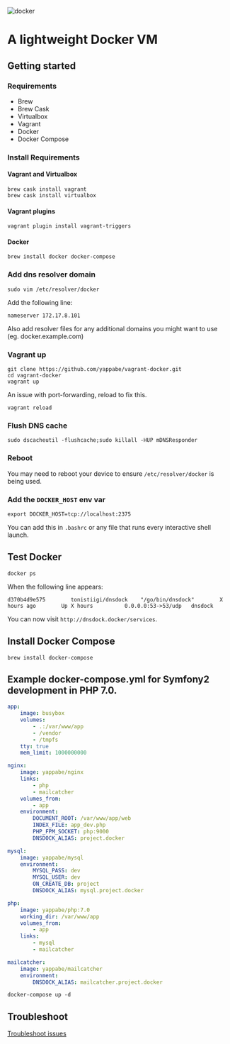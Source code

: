 ![docker](https://dab1nmslvvntp.cloudfront.net/wp-content/uploads/2015/04/1429543497dockerimg.png)

# A lightweight Docker VM

## Getting started

### Requirements

* Brew
* Brew Cask
* Virtualbox
* Vagrant
* Docker
* Docker Compose

### Install Requirements

#### Vagrant and Virtualbox

```
brew cask install vagrant
brew cask install virtualbox
```

#### Vagrant plugins

```
vagrant plugin install vagrant-triggers
```


#### Docker

```
brew install docker docker-compose
```


### Add dns resolver domain

```
sudo vim /etc/resolver/docker
```

Add the following line:

```
nameserver 172.17.8.101
```

Also add resolver files for any additional domains you might want to use (eg. docker.example.com)

### Vagrant up

```
git clone https://github.com/yappabe/vagrant-docker.git
cd vagrant-docker
vagrant up
```

An issue with port-forwarding, reload to fix this.

```
vagrant reload
```

### Flush DNS cache

```
sudo dscacheutil -flushcache;sudo killall -HUP mDNSResponder
```

### Reboot

You may need to reboot your device to ensure `/etc/resolver/docker` is being used.

### Add the `DOCKER_HOST` env var

```
export DOCKER_HOST=tcp://localhost:2375
```

You can add this in `.bashrc` or any file that runs every interactive shell launch.


## Test Docker

```
docker ps
```

When the following line appears:

```
d370b4d9e575        tonistiigi/dnsdock    "/go/bin/dnsdock"        X hours ago        Up X hours          0.0.0.0:53->53/udp   dnsdock
```

You can now visit `http://dnsdock.docker/services`.

## Install Docker Compose

```
brew install docker-compose
```


## Example docker-compose.yml for Symfony2 development in PHP 7.0.

```yml
app:
    image: busybox
    volumes:
        - .:/var/www/app
        - /vendor
        - /tmpfs
    tty: true
    mem_limit: 1000000000

nginx:
    image: yappabe/nginx
    links:
        - php
        - mailcatcher
    volumes_from:
        - app
    environment:
        DOCUMENT_ROOT: /var/www/app/web
        INDEX_FILE: app_dev.php
        PHP_FPM_SOCKET: php:9000
        DNSDOCK_ALIAS: project.docker

mysql:
    image: yappabe/mysql
    environment:
        MYSQL_PASS: dev
        MYSQL_USER: dev
        ON_CREATE_DB: project
        DNSDOCK_ALIAS: mysql.project.docker

php:
    image: yappabe/php:7.0
    working_dir: /var/www/app
    volumes_from:
        - app
    links:
        - mysql
        - mailcatcher

mailcatcher:
    image: yappabe/mailcatcher
    environment:
        DNSDOCK_ALIAS: mailcatcher.project.docker
```

```
docker-compose up -d
```

## Troubleshoot

[Troubleshoot issues](/docs/troubleshoot.md)
